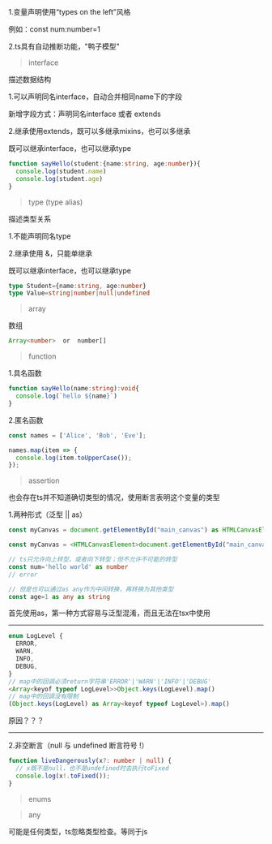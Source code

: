 1.变量声明使用“types on the left”风格

例如：const num:number=1

2.ts具有自动推断功能，"鸭子模型"



> interface

描述数据结构

1.可以声明同名interface，自动合并相同name下的字段

新增字段方式：声明同名interface 或者 extends

2.继承使用extends，既可以多继承mixins，也可以多继承

既可以继承interface，也可以继承type

```typescript
function sayHello(student:{name:string, age:number}){
  console.log(student.name)
  console.log(student.age)
}
```



> type (type alias)

描述类型关系

1.不能声明同名type

2.继承使用 &，只能单继承

既可以继承interface，也可以继承type

```typescript
type Student={name:string, age:number}
type Value=string|number|null|undefined
```



> array

数组

```typescript
Array<number>  or  number[]

```



> function

1.具名函数

```typescript
function sayHello(name:string):void{
  console.log(`hello ${name}`)
}
```



2.匿名函数

```typescript
const names = ['Alice', 'Bob', 'Eve'];

names.map(item => {
  console.log(item.toUpperCase());
});
```



> assertion

也会存在ts并不知道确切类型的情况，使用断言表明这个变量的类型

1.两种形式（泛型 || as）

```typescript
const myCanvas = document.getElementById("main_canvas") as HTMLCanvasElement;

const myCanvas = <HTMLCanvasElement>document.getElementById("main_canvas");

// ts只允许向上转型，或者向下转型；但不允许不可能的转型
const num='hello world' as number
// error

// 但是也可以通过as any作为中间转换，再转换为其他类型
const age=1 as any as string
```

首先使用as，第一种方式容易与泛型混淆，而且无法在tsx中使用

---

```js
enum LogLevel {
  ERROR,
  WARN,
  INFO,
  DEBUG,
}
// map中的回调必须return字符串'ERROR'|'WARN'|'INFO'|'DEBUG'
<Array<keyof typeof LogLevel>>Object.keys(LogLevel).map()
// map中的回调没有限制
(Object.keys(LogLevel) as Array<keyof typeof LogLevel>).map()
```

原因？？？

---



2.非空断言（null 与 undefined 断言符号 !）

```typescript
function liveDangerously(x?: number | null) {
  // x既不是null，也不是undefined时去执行toFixed
  console.log(x!.toFixed());
}
```







> enums





> any

可能是任何类型，ts忽略类型检查。等同于js



